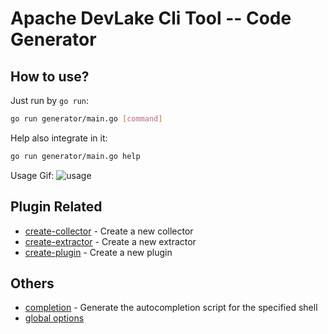 # Apache DevLake Cli Tool -- Code Generator

## How to use?

Just run by `go run`:
```bash
go run generator/main.go [command]
```

Help also integrate in it:
```bash
go run generator/main.go help
```

Usage Gif:
![usage](https://user-images.githubusercontent.com/3294100/175464884-1dce09b0-fade-4c26-9a1b-b535d9651bc1.gif)

## Plugin Related

* [create-collector](./docs/generator_create-collector.md)	 - Create a new collector
* [create-extractor](./docs/generator_create-extractor.md)	 - Create a new extractor
* [create-plugin](./docs/generator_create-plugin.md)	 - Create a new plugin

## Others

* [completion](./docs/generator_completion.md)	 - Generate the autocompletion script for the specified shell
* [global options](./docs/generator.md)
